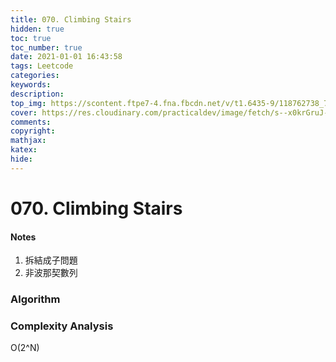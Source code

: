 ```yaml
---
title: 070. Climbing Stairs
hidden: true
toc: true
toc_number: true
date: 2021-01-01 16:43:58
tags: Leetcode
categories: 
keywords:
description:
top_img: https://scontent.ftpe7-4.fna.fbcdn.net/v/t1.6435-9/118762738_747247169430106_1590773368171619926_n.jpg?_nc_cat=101&ccb=1-5&_nc_sid=8631f5&_nc_ohc=FPvuyt9VLEQAX8ypm_D&_nc_ht=scontent.ftpe7-4.fna&oh=a70cf57013ea7b41e480db19a4d09670&oe=61CEC914
cover: https://res.cloudinary.com/practicaldev/image/fetch/s--x0krGruJ--/c_imagga_scale,f_auto,fl_progressive,h_420,q_auto,w_1000/https://dev-to-uploads.s3.amazonaws.com/uploads/articles/i5bcbvz8ko7j5yq7j1m4.jpeg
comments:
copyright:
mathjax:
katex:
hide:
---
```


# 070. Climbing Stairs

<h4>Notes</h4>

1. 拆結成子問題
2. 非波那契數列



<h3>Algorithm</h3>


<h3>Complexity Analysis</h3>

O(2^N)

